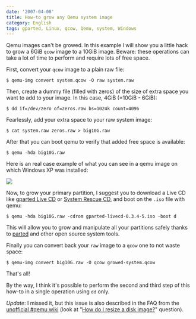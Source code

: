 ```yaml
---
date: '2007-04-08'
title: How-to grow any Qemu system image
category: English
tags: gparted, Linux, qcow, Qemu, system, Windows
---
```


Qemu images can't be growed. In this example I will show you a little hack to grow a 6GiB `qcow` image to a 10GiB image. Beware: these operations can take a lot of time to perform and require lots of free space.

First, convert your `qcow` image to a plain raw file:

```shell-session
$ qemu-img convert system.qcow -O raw system.raw
```

Then, create a dummy file (filled with zeros) of the size of extra space you want to add to your image. In this case, 4GiB (=10GiB - 6GiB):

```shell-session
$ dd if=/dev/zero of=zeros.raw bs=1024k count=4096
```

Fearlessly, add your extra space to your raw system image:

```shell-session
$ cat system.raw zeros.raw > big10G.raw
```

After that you can boot qemu to verify that added free space is available:

```shell-session
$ qemu -hda big10G.raw
```

Here is an real case example of what you can see in a qemu image on which Windows XP was installed:

![]({attach}growed-image1.png)

Now, to grow your primary partition, I suggest you to download a Live CD like [gparted Live CD](https://gparted.sourceforge.net/livecd.php) or [System Rescue CD](https://www.sysresccd.org), and boot on the `.iso` file with qemu:

```shell-session
$ qemu -hda big10G.raw -cdrom gparted-livecd-0.3.4-5.iso -boot d
```

This will allow you to grow and manipulate all your partitions safely thanks to [parted](https://www.gnu.org/software/parted/index.shtml) and other open source system tools.

Finally you can convert back your `raw` image to a `qcow` one to not waste space:

```shell-session
$ qemu-img convert big10G.raw -O qcow growed-system.qcow
```

That's all!

By the way, I think it's possible to perform the second and third step of this how-to in a single operation using `dd` only.

_Update_: I missed it, but this issue is also described in the FAQ from the [unofficial #qemu wiki](https://kidsquid.com/cgi-bin/moin.cgi) (look at "[How do I resize a disk image?](https://kidsquid.com/cgi-bin/moin.cgi/FrequentlyAskedQuestions#head-b46370d3ad030e6c1712338f0e5112228c51212a)" question).
